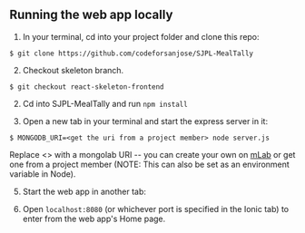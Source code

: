 
## Running the web app locally

1. In your terminal, cd into your project folder and clone this repo:
```
$ git clone https://github.com/codeforsanjose/SJPL-MealTally
```
2. Checkout skeleton branch.
``` 
$ git checkout react-skeleton-frontend
```
2. Cd into SJPL-MealTally and run `npm install`

4. Open a new tab in your terminal and start the express server in it:
```
$ MONGODB_URI=<get the uri from a project member> node server.js
```
Replace <> with a mongolab URI -- you can create your own on [mLab](https://mlab.com/) or get one from a project member (NOTE: This can also be set as an environment variable in Node).

5. Start the web app in another tab:

6. Open `localhost:8080` (or whichever port is specified in the Ionic tab)  to enter from the web app's Home page.

